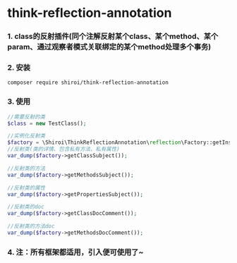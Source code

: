# think-reflection-annotation

### 1. class的反射插件(同个注解反射某个class、某个method、某个param、通过观察者模式关联绑定的某个method处理多个事务)

### 2. 安装
```composer
composer require shiroi/think-reflection-annotation
```

### 3. 使用
```php
//需要反射的类
$class = new TestClass();

//实例化反射类
$factory = \Shiroi\ThinkReflectionAnnotation\reflection\Factory::getInstance($class);
//反射类(类的详情、包含私有方法、私有属性)
var_dump($factory->getClassSubject());

//反射类的方法
var_dump($factory->getMethodsSubject());

//反射类的属性
var_dump($factory->getPropertiesSubject());

//反射类的doc
var_dump($factory->getClassDocComment());

//反射类的方法doc
var_dump($factory->getMethodsDocComment());
```

### 4. 注：所有框架都适用，引入便可使用了~

